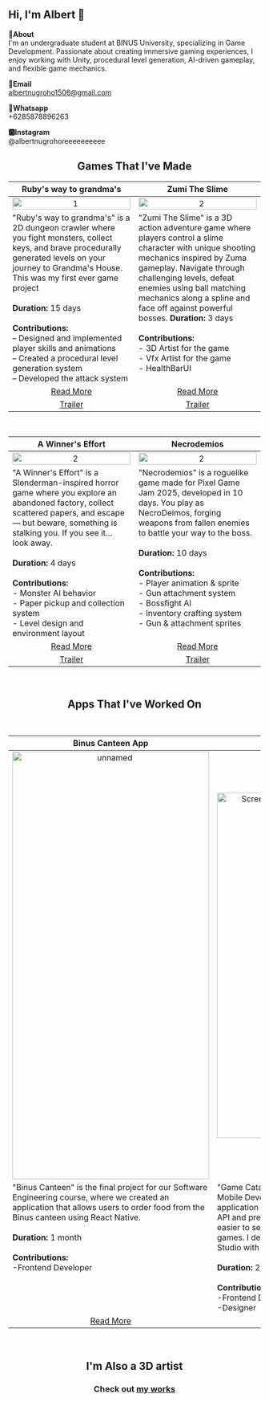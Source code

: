 Hi, I'm Albert 👋
---
**📌About** <br>
I'm an undergraduate student at BINUS University, specializing in Game Development. Passionate about creating immersive gaming experiences, I enjoy working with Unity, procedural level generation, AI-driven gameplay, and flexible game mechanics.

**📩Email** <br>
albertnugroho1506@gmail.com

**📱Whatsapp** <br>
+6285878896263

**🅾Instagram** <br>
@albertnugrohoreeeeeeeeee

<h2 align = "center">Games That I've Made</h2>

<table width="100%">
  <thead>
    <tr>
      <th width="50%" align="center"><a>Ruby's way to grandma's</a></th> <!--tittle-->
      <th width="50%" align="center"><a>Zumi The Slime</a></th> <!--tittle-->
    </tr>
  </thead>
  <tbody>
    <tr>
      <td align="center">
        <img src="https://github.com/AlbertNugroho/AlbertNugroho/blob/main/Ruby%20Preview.gif" alt="1" style="width:100%;height:auto;">
      </td>
      <td align="center">
        <img src="https://github.com/AlbertNugroho/AlbertNugroho/blob/main/ZumiMain.gif" alt="2" style="width:100%;height:auto;">
      </td>
    </tr>
    <tr>
      <td valign="text-top">
  "Ruby's way to grandma's" is a 2D dungeon crawler where you fight monsters, collect keys, and brave procedurally generated levels on your journey to Grandma's House. This was my first ever game project 
  <br><br>
  <strong>Duration:</strong> 15 days  
  <br><br>
  <strong>Contributions:</strong><br>
  – Designed and implemented player skills and animations<br>
  – Created a procedural level generation system<br>
  – Developed the attack system  
</td>
      <td valign="text-top">
  "Zumi The Slime" is a 3D action adventure game where players control a slime character with unique shooting mechanics inspired by Zuma gameplay. Navigate through challenging levels, defeat enemies using ball matching mechanics along a spline and face off against powerful bosses.
  <strong>Duration:</strong> 3 days<br><br>
  <strong>Contributions:</strong><br>
  - 3D Artist for the game<br>
  - Vfx Artist for the game<br>
  - HealthBarUI<br>
</td>
    </tr>
    <tr>
      <td align="center"><a href="https://github.com/AlbertNugroho/Project-DungeonCrawler">Read More</a></td> <!--link1-->
      <td align="center"><a href="https://github.com/Alerica/Zumi-The-Slime">Read More</a></td> <!--link2-->
    </tr>
    <tr>
      <td align="center"><a href="https://www.youtube.com/watch?v=sIzs-qnkpN8">Trailer</a></td> <!--link1-->
      <td align="center"><a href="https://youtu.be/CBpGVyWhQTo">Trailer</a></td> <!--link2-->
    </tr>
  </tbody>
</table>


<br>


<table width="100%">
  <thead>
    <tr>
      <th width="50%"><a>A Winner's Effort</a></th> <!--tittle 3-->
      <th width="50%"><a>Necrodemios</a></th> <!--tittle 3-->
    </tr>
  </thead>
  <tbody>
    <tr>
      <td align="center" >
        <img src="https://github.com/AlbertNugroho/AlbertNugroho/blob/main/A%20winners%20Effort%20preview.gif" alt="2" style="width:100%;height:auto;">
      </td>
       <td align="center" >
        <img src="https://github.com/AlbertNugroho/AlbertNugroho/blob/main/PrevNecrodemios.gif" alt="2" style="width:100%;height:auto;">
      </td>
    </tr>
    <tr>
     <td valign="text-top">
  "A Winner's Effort" is a Slenderman-inspired horror game where you explore an abandoned factory, collect scattered papers, and escape — but beware, something is stalking you. If you see it… look away.<br><br>
  <strong>Duration:</strong> 4 days<br><br>
  <strong>Contributions:</strong><br>
  - Monster AI behavior<br>
  - Paper pickup and collection system<br>
  - Level design and environment layout
</td>
      <td valign="text-top">
  "Necrodemios" is a roguelike game made for Pixel Game Jam 2025, developed in 10 days. You play as NecroDeimos, forging weapons from fallen enemies to battle your way to the boss.<br><br>
  <strong>Duration:</strong> 10 days<br><br>
  <strong>Contributions:</strong><br>
  - Player animation & sprite<br>
  - Gun attachment system<br>
  - Bossfight AI<br>
  - Inventory crafting system<br>
  - Gun & attachment sprites
</td>
    <tr>
      <td align="center"><a href="https://github.com/AlbertNugroho/Project-A-Winners-Resolve">Read More</a></td> <!--link 3-->
      <td align="center"><a href="https://github.com/AlbertNugroho/Project-PixelGameJam">Read More</a></td> <!--link 3-->
    </tr>
    <tr>
      <td align="center"><a href="https://www.youtube.com/watch?v=P4G3ocNLi5g">Trailer</a></td> <!--link2-->
      <td align="center"><a href="https://www.youtube.com/watch?v=4vcl18ngILU">Trailer</a></td> <!--link2-->
    </tr>

  </tbody>
</table>
<br>
<h2 align = "center">Apps That I've Worked On</h2>
<br>
<table width="100%">
  <thead>
    <tr>
      <th width="50%" align="center"><a>Binus Canteen App</a></th> <!--tittle-->
      <th width="50%" align="center"><a>Game Catalogue</a></th> <!--tittle-->
    </tr>
  </thead>
  <tbody>
    <tr>
      <td align="center">
        <img width="393" height="852" alt="unnamed" src="https://github.com/user-attachments/assets/3ae8b1ee-3716-4b74-b1ab-82cf6be52445" />
      </td>
      <td align="center">
        <img width="342" height="688" alt="Screenshot 2025-06-06 200331" src="https://github.com/user-attachments/assets/101c3d88-ea0f-4ba8-9131-9b507675aa7e" />
      </td>
    </tr>
    <tr>
      <td valign="text-top">
  "Binus Canteen" is the final project for our Software Engineering course, where we created an application that allows users to order food from the Binus canteen using React Native.
  <br><br>
  <strong>Duration:</strong> 1 month  
  <br><br>
  <strong>Contributions:</strong><br>
  -Frontend Developer
</td>
      <td valign="text-top">
  "Game Catalogue" is the final project for my Mobile Development course, where I built an application that fetches game data from an API and presents it in a catalogue, making it easier to search and find information about games. I developed this app using Android Studio with Kotlin.<br><br>
  <strong>Duration:</strong> 2 weeks<br><br>
  <strong>Contributions:</strong><br>
  -Frontend Developer<br>
  -Designer
</td>
    <tr>
      <td align="center"><a href="https://github.com/AlbertNugroho/CanteenApp">Read More</a></td> <!--link1-->
      <td align="center"><a href="https://github.com/AlbertNugroho/ProjectLEC">Read More</a></td> <!--link2-->
    </tr>
  </tbody>
</table> 
<br>
<h2 align = "center">I'm Also a 3D artist</h2>
<h3 align = "center">Check out <a href="https://albertnugroho.notion.site/Hi-I-m-Albert-Nugroho-23d6a917418280f69134c24453e813ca">my works</a></h3>
<br>
